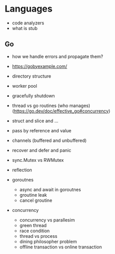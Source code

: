 # Languages

- code analyzers
- what is stub

## Go

- how we handle errors and propagate them?
- <https://gobyexample.com/>
- directory structure
- worker pool
- gracefully shutdown
- thread vs go routines (who manages) (<https://go.dev/doc/effective_go#concurrency>)
- struct and slice and ...
- pass by reference and value
- channels (buffered and unbuffered)
- recover and defer and panic
- sync.Mutex vs RWMutex
- reflection

- goroutnes
  - async and await in goroutnes
  - groutine leak
  - cancel groutine

- concurrency
  - concurrency vs parallesim
  - green thread
  - race condition
  - thread vs process
  - dining philosopher problem
  - offline transaction vs online transaction
